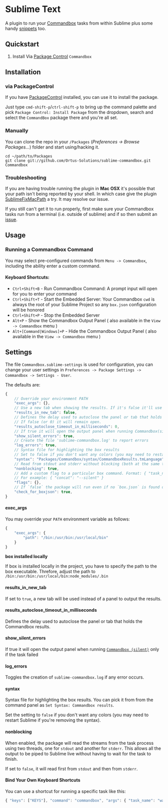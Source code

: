 # Sublime Text

A plugin to run your [Commandbox](https://www.ortussolutions.com/products/commandbox) tasks from within Sublime plus some handy [snippets](sublime-text.md#snippets) too.

## Quickstart

1. Install Via [Package Control](https://packagecontrol.io) `Commandbox`

## Installation

### via PackageControl

If you have [PackageControl](http://wbond.net/sublime\_packages/package\_control) installed, you can use it to install the package.

Just type `cmd-shift-p`/`ctrl-shift-p` to bring up the command palette and pick `Package Control: Install Package` from the dropdown, search and select the `CommandBox` package there and you're all set.

### Manually

You can clone the repo in your `/Packages` (_Preferences -> Browse Packages..._) folder and start using/hacking it.

```
cd ~/path/to/Packages
git clone git://github.com/Ortus-Solutions/sublime-commandbox.git Commandbox
```

### Troubleshooting

If you are having trouble running the plugin in **Mac OSX** it's possible that your path isn't being reported by your shell. In which case give the plugin [SublimeFixMacPath](https://github.com/int3h/SublimeFixMacPath) a try. It may resolve our issue.

If you still can't get it to run properly, first make sure your Commandbox tasks run from a terminal (i.e. outside of sublime) and if so then submit an [issue](https://github.com/Ortus-Solutions/sublime-commandbox/issues).

## Usage

### Running a Commandbox Command

You may select pre-configured commands from `Menu -> Commandbox`, including the ability enter a custom command.

#### Keyboard Shortcuts:

* `Ctrl+Shift+B` - Run Commandbox Command: A prompt input will open for you to enter your command
* `Ctrl+Shift+T` - Start the Embedded Server: Your Commandbox `cwd` is always the root of your Sublime Project so any `box.json` configuration will be honored
* `Ctrl+Shift+P` - Stop the Embedded Server
* `Alt+P` - Show the Commandbox Output Panel ( also available in the `View -> Commandbox` menu )
* `Alt+[Command|Windows]+P` - Hide the Commandbox Output Panel ( also available in the `View -> Commandbox` menu )

## Settings

The file `Commandbox.sublime-settings` is used for configuration, you can change your user settings in `Preferences -> Package Settings -> Commandbox -> Settings - User`.

The defaults are:

```javascript
{
    // Override your environment PATH
    "exec_args": {},
    // Use a new tab when showing the results. If it's false it'll use a panel.
    "results_in_new_tab": false,
    // Defines the delay used to autoclose the panel or tab that holds the box results.
    // If false (or 0) it will remain open.
    "results_autoclose_timeout_in_milliseconds": 0,
    // If true it will open the output panel when running Commandbox(silent) only if the task failed
    "show_silent_errors": true,
    // Create the file 'sublime-commandbox.log' to report errors
    "log_errors": true,
    // Syntax file for highlighting the box results
    // Set to false if you don't want any colors (you may need to restart Sublime)
    "syntax": "Packages/Commandbox/syntax/CommandboxResults.tmLanguage",
    // Read from stdout and stderr without blocking (both at the same time)
    "nonblocking": true,
    // Add a custom flag to a particular box command. Format: { "task_name": "flags" }
    // For example: { "concat": "--silent" }
    "flags": {},
    // If `false` the package will run even if no `box.json` is found on the root folders currently open.
    "check_for_boxjson": true,
}
```

#### exec\_args

You may override your `PATH` environment variable as follows:

```javascript
{
    "exec_args": {
        "path": "/bin:/usr/bin:/usr/local/bin"
    }
}
```

**box installed locally**

If box is installed locally in the project, you have to specify the path to the box executable. Threfore, adjust the path to `/bin:/usr/bin:/usr/local/bin:node_modules/.bin`

#### results\_in\_new\_tab

If set to `true`, a new tab will be used instead of a panel to output the results.

#### results\_autoclose\_timeout\_in\_milliseconds

Defines the delay used to autoclose the panel or tab that holds the Commandbox results.

#### show\_silent\_errors

If true it will open the output panel when running [`Commandbox (silent)`](sublime-text.md#running-a-box-task) only if the task failed

#### log\_errors

Toggles the creation of `sublime-commandbox.log` if any error occurs.

#### syntax

Syntax file for highlighting the box results. You can pick it from from the command panel as `Set Syntax: Commandbox results`.

Set the setting to `false` if you don't want any colors (you may need to restart Sublime if you're removing the syntax).

#### nonblocking

When enabled, the package will read the streams from the task process using two threads, one for `stdout` and another for `stderr`. This allows all the output to be piped to Sublime live without having to wait for the task to finish.

If set to `false`, it will read first from `stdout` and then from `stderr`.

#### Bind Your Own Keyboard Shortcuts

You can use a shortcut for running a specific task like this:

```javascript
{ "keys": ["KEYS"], "command": "commandbox", "args": { "task_name": "watch" } }
```
